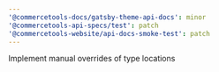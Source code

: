```yaml
---
'@commercetools-docs/gatsby-theme-api-docs': minor
'@commercetools-api-specs/test': patch
'@commercetools-website/api-docs-smoke-test': patch
---
```


Implement manual overrides of type locations
